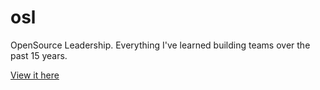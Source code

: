 # osl

OpenSource Leadership. Everything I've learned building teams over the past 15 years.

[View it here](https://www.chrishasz.com/osl/)

